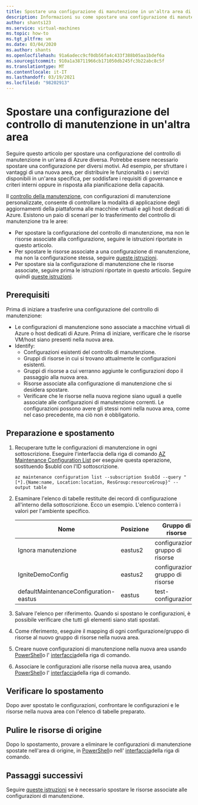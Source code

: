 ```yaml
---
title: Spostare una configurazione di manutenzione in un'altra area di Azure
description: Informazioni su come spostare una configurazione di manutenzione della macchina virtuale in un'altra area di Azure
author: shants123
ms.service: virtual-machines
ms.topic: how-to
ms.tgt_pltfrm: vm
ms.date: 03/04/2020
ms.author: shants
ms.openlocfilehash: 91a6adecc9cf0db56fa4c433f388b05aa1bdef6a
ms.sourcegitcommit: 910a1a38711966cb171050db245fc3b22abc8c5f
ms.translationtype: MT
ms.contentlocale: it-IT
ms.lasthandoff: 03/19/2021
ms.locfileid: "98202913"
---
```

# <a name="move-a-maintenance-control-configuration-to-another-region"></a>Spostare una configurazione del controllo di manutenzione in un'altra area

Seguire questo articolo per spostare una configurazione del controllo di manutenzione in un'area di Azure diversa. Potrebbe essere necessario spostare una configurazione per diversi motivi. Ad esempio, per sfruttare i vantaggi di una nuova area, per distribuire le funzionalità o i servizi disponibili in un'area specifica, per soddisfare i requisiti di governance e criteri interni oppure in risposta alla pianificazione della capacità.

Il [controllo della manutenzione](maintenance-control.md), con configurazioni di manutenzione personalizzate, consente di controllare la modalità di applicazione degli aggiornamenti della piattaforma alle macchine virtuali e agli host dedicati di Azure. Esistono un paio di scenari per lo trasferimento del controllo di manutenzione tra le aree:

- Per spostare la configurazione del controllo di manutenzione, ma non le risorse associate alla configurazione, seguire le istruzioni riportate in questo articolo.
- Per spostare le risorse associate a una configurazione di manutenzione, ma non la configurazione stessa, seguire [queste istruzioni](move-region-maintenance-configuration-resources.md).
- Per spostare sia la configurazione di manutenzione che le risorse associate, seguire prima le istruzioni riportate in questo articolo. Seguire quindi [queste istruzioni](move-region-maintenance-configuration-resources.md).

## <a name="prerequisites"></a>Prerequisiti

Prima di iniziare a trasferire una configurazione del controllo di manutenzione:

- Le configurazioni di manutenzione sono associate a macchine virtuali di Azure o host dedicati di Azure. Prima di iniziare, verificare che le risorse VM/host siano presenti nella nuova area.
- Identify: 
    - Configurazioni esistenti del controllo di manutenzione.
    - Gruppi di risorse in cui si trovano attualmente le configurazioni esistenti. 
    - Gruppi di risorse a cui verranno aggiunte le configurazioni dopo il passaggio alla nuova area. 
    - Risorse associate alla configurazione di manutenzione che si desidera spostare.
    - Verificare che le risorse nella nuova regione siano uguali a quelle associate alle configurazioni di manutenzione correnti. Le configurazioni possono avere gli stessi nomi nella nuova area, come nel caso precedente, ma ciò non è obbligatorio.

## <a name="prepare-and-move"></a>Preparazione e spostamento 

1. Recuperare tutte le configurazioni di manutenzione in ogni sottoscrizione. Eseguire l'interfaccia della riga di comando [AZ Maintenance Configuration List](/cli/azure/ext/maintenance/maintenance/configuration#ext-maintenance-az-maintenance-configuration-list) per eseguire questa operazione, sostituendo $subId con l'ID sottoscrizione.

    ```
    az maintenance configuration list --subscription $subId --query "[*].{Name:name, Location:location, ResGroup:resourceGroup}" --output table
    ```
2. Esaminare l'elenco di tabelle restituite dei record di configurazione all'interno della sottoscrizione. Ecco un esempio. L'elenco conterrà i valori per l'ambiente specifico.

    **Nome** | **Posizione** | **Gruppo di risorse**
    --- | --- | ---
    Ignora manutenzione | eastus2 | configurazione: gruppo di risorse
    IgniteDemoConfig | eastus2 | configurazione: gruppo di risorse
    defaultMaintenanceConfiguration-eastus | eastus | test-configurazione
    

3. Salvare l'elenco per riferimento. Quando si spostano le configurazioni, è possibile verificare che tutti gli elementi siano stati spostati.
4. Come riferimento, eseguire il mapping di ogni configurazione/gruppo di risorse al nuovo gruppo di risorse nella nuova area.
5. Creare nuove configurazioni di manutenzione nella nuova area usando [PowerShell](../virtual-machines/maintenance-control-powershell.md#create-a-maintenance-configuration)o l' [interfaccia](../virtual-machines/maintenance-control-cli.md#create-a-maintenance-configuration)della riga di comando.
6. Associare le configurazioni alle risorse nella nuova area, usando [PowerShell](../virtual-machines/maintenance-control-powershell.md#assign-the-configuration)o l' [interfaccia](../virtual-machines/maintenance-control-cli.md#assign-the-configuration)della riga di comando.


## <a name="verify-the-move"></a>Verificare lo spostamento

Dopo aver spostato le configurazioni, confrontare le configurazioni e le risorse nella nuova area con l'elenco di tabelle preparato.


## <a name="clean-up-source-resources"></a>Pulire le risorse di origine

Dopo lo spostamento, provare a eliminare le configurazioni di manutenzione spostate nell'area di origine, in [PowerShell](../virtual-machines/maintenance-control-powershell.md#remove-a-maintenance-configuration)o nell' [interfaccia](../virtual-machines/maintenance-control-cli.md#delete-a-maintenance-configuration)della riga di comando.


## <a name="next-steps"></a>Passaggi successivi

Seguire [queste istruzioni](move-region-maintenance-configuration-resources.md) se è necessario spostare le risorse associate alle configurazioni di manutenzione. 
